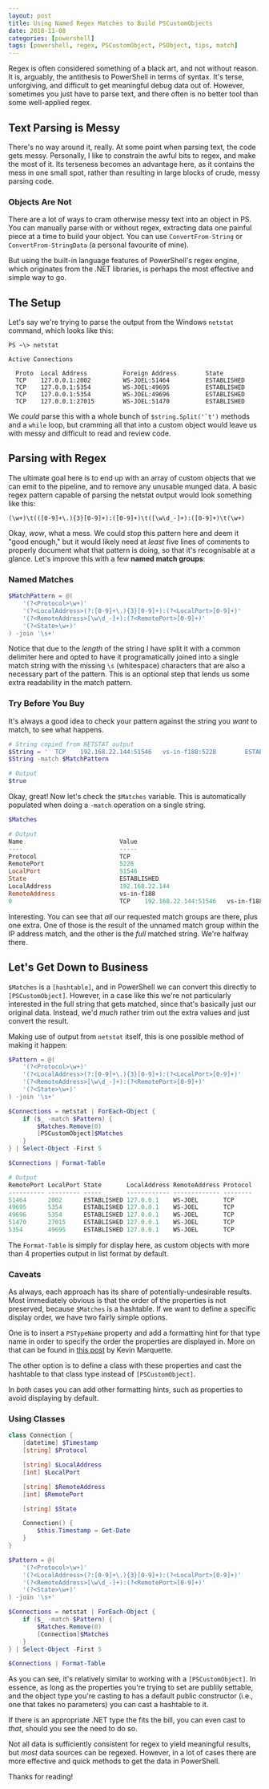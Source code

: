 ```yaml
---
layout: post
title: Using Named Regex Matches to Build PSCustomObjects
date: 2018-11-08
categories: [powershell]
tags: [powershell, regex, PSCustomObject, PSObject, tips, match]
---
```


Regex is often considered something of a black art, and not without reason. It is, arguably, the
antithesis to PowerShell in terms of syntax. It's terse, unforgiving, and difficult to get
meaningful debug data out of. However, sometimes you just have to parse text, and there often is no
better tool than some well-applied regex.

## Text Parsing is Messy

There's no way around it, really. At some point when parsing text, the code gets messy. Personally,
I like to constrain the awful bits to regex, and make the most of it. Its terseness becomes an
advantage here, as it contains the mess in one small spot, rather than resulting in large blocks of
crude, messy parsing code.

### Objects Are Not

There are a lot of ways to cram otherwise messy text into an object in PS. You can manually parse
with or without regex, extracting data one painful piece at a time to build your object. You can use
`ConvertFrom-String` or `ConvertFrom-StringData` (a personal favourite of mine).

But using the built-in language features of PowerShell's regex engine, which originates from the
.NET libraries, is perhaps the most effective and simple way to go.

## The Setup

Let's say we're trying to parse the output from the Windows `netstat` command, which looks like
this:

```code
PS ~\> netstat

Active Connections

  Proto  Local Address          Foreign Address        State
  TCP    127.0.0.1:2002         WS-JOEL:51464          ESTABLISHED
  TCP    127.0.0.1:5354         WS-JOEL:49695          ESTABLISHED
  TCP    127.0.0.1:5354         WS-JOEL:49696          ESTABLISHED
  TCP    127.0.0.1:27015        WS-JOEL:51470          ESTABLISHED
```

We _could_ parse this with a whole bunch of ```$string.Split('`t')``` methods and a `while` loop,
but cramming all that into a custom object would leave us with messy and difficult to read and
review code.

## Parsing with Regex

The ultimate goal here is to end up with an array of custom objects that we can emit to the
pipeline, and to remove any unusable munged data. A basic regex pattern capable of parsing the
netstat output would look something like this:

`(\w+)\t(([0-9]+\.){3}[0-9]+):([0-9]+)\t([\w\d_-]+):([0-9]+)\t(\w+)`

Okay, _wow_, what a mess. We could stop this pattern here and deem it "good enough," but it would
likely need at _least_ five lines of comments to properly document what that pattern is doing, so
that it's recognisable at a glance. Let's improve this with a few **named match groups**:

### Named Matches

```powershell
$MatchPattern = @(
    '(?<Protocol>\w+)'
    '(?<LocalAddress>(?:[0-9]+\.){3}[0-9]+):(?<LocalPort>[0-9]+)'
    '(?<RemoteAddress>[\w\d_-]+):(?<RemotePort>[0-9]+)'
    '(?<State>\w+)'
) -join '\s+'
```

Notice that due to the _length_ of the string I have split it with a common delimiter here and
opted to have it programatically joined into a single match string with the missing `\s`
(whitespace) characters that are also a necessary part of the pattern. This is an optional step
that lends us some extra readability in the match pattern.

### Try Before You Buy

It's always a good idea to check your pattern against the string you _want_ to match, to see what
happens.

```powershell
# String copied from NETSTAT output
$String = '  TCP    192.168.22.144:51546   vs-in-f188:5228        ESTABLISHED'
$String -match $MatchPattern

# Output
$true
```

Okay, great! Now let's check the `$Matches` variable. This is automatically populated when doing a
`-match` operation on a single string.

```powershell
$Matches

# Output
Name                           Value
----                           -----
Protocol                       TCP
RemotePort                     5228
LocalPort                      51546
State                          ESTABLISHED
LocalAddress                   192.168.22.144
RemoteAddress                  vs-in-f188
0                              TCP    192.168.22.144:51546   vs-in-f188:5228        ESTABLISHED
```

Interesting. You can see that _all_ our requested match groups are there, plus one extra. One of
those is the result of the unnamed match group within the IP address match, and the other is the
_full_ matched string. We're halfway there.

## Let's Get Down to Business

`$Matches` is a `[hashtable]`, and in PowerShell we can convert this directly to `[PSCustomObject]`.
However, in a case like this we're not particularly interested in the full string that gets matched,
since that's basically just our original data. Instead, we'd _much_ rather trim out the extra values
and just convert the result.

Making use of output from `netstat` itself, this is one possible method of making it happen:

```powershell
$Pattern = @(
    '(?<Protocol>\w+)'
    '(?<LocalAddress>(?:[0-9]+\.){3}[0-9]+):(?<LocalPort>[0-9]+)'
    '(?<RemoteAddress>[\w\d_-]+):(?<RemotePort>[0-9]+)'
    '(?<State>\w+)'
) -join '\s+'

$Connections = netstat | ForEach-Object {
    if ($_ -match $Pattern) {
        $Matches.Remove(0)
        [PSCustomObject]$Matches
    }
} | Select-Object -First 5

$Connections | Format-Table

# Output
RemotePort LocalPort State       LocalAddress RemoteAddress Protocol
---------- --------- -----       ------------ ------------- --------
51464      2002      ESTABLISHED 127.0.0.1    WS-JOEL       TCP
49695      5354      ESTABLISHED 127.0.0.1    WS-JOEL       TCP
49696      5354      ESTABLISHED 127.0.0.1    WS-JOEL       TCP
51470      27015     ESTABLISHED 127.0.0.1    WS-JOEL       TCP
5354       49695     ESTABLISHED 127.0.0.1    WS-JOEL       TCP
```

The `Format-Table` is simply for display here, as custom objects with more than 4 properties output
in list format by default.

### Caveats

As always, each approach has its share of potentially-undesirable results. Most immediately obvious
is that the order of the properties is not preserved, because `$Matches` is a hashtable. If we want
to define a specific display order, we have two fairly simple options.

One is to insert a `PSTypeName` property and add a formatting hint for that type name in order to
specify the order the properties are displayed in. More on that can be found in
[this post](https://kevinmarquette.github.io/2016-10-28-powershell-everything-you-wanted-to-know-about-pscustomobject/#pstypename-for-custom-object-types)
by Kevin Marquette.

The other option is to define a class with these properties and cast the hashtable to that class
type instead of `[PSCustomObject]`.

In _both_ cases you can add other formatting hints, such as properties to avoid displaying by default.

### Using Classes

```powershell
class Connection {
    [datetime] $Timestamp
    [string] $Protocol

    [string] $LocalAddress
    [int] $LocalPort

    [string] $RemoteAddress
    [int] $RemotePort

    [string] $State

    Connection() {
        $this.Timestamp = Get-Date
    }
}

$Pattern = @(
    '(?<Protocol>\w+)'
    '(?<LocalAddress>(?:[0-9]+\.){3}[0-9]+):(?<LocalPort>[0-9]+)'
    '(?<RemoteAddress>[\w\d_-]+):(?<RemotePort>[0-9]+)'
    '(?<State>\w+)'
) -join '\s+'

$Connections = netstat | ForEach-Object {
    if ($_ -match $Pattern) {
        $Matches.Remove(0)
        [Connection]$Matches
    }
} | Select-Object -First 5

$Connections | Format-Table
```

As you can see, it's relatively similar to working with a `[PSCustomObject]`. In essence, as long as
the properties you're trying to set are publily settable, and the object type you're casting to has
a default public constructor (i.e., one that takes no parameters) you can cast a hashtable to it.

If there is an appropriate .NET type the fits the bill, you can even cast to _that_, should you see
the need to do so.

Not all data is sufficiently consistent for regex to yield meaningful results, but _most_ data
sources can be regexed. However, in a lot of cases there are more effective and quick methods to
get the data in PowerShell.

Thanks for reading!
